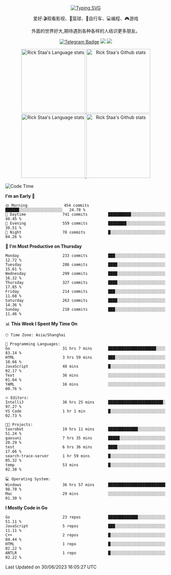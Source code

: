 <div align="center"> 

[![Typing SVG](https://readme-typing-svg.herokuapp.com?size=25&duration=2500&color=eeeeee&vCenter=true&width=200&height=40&lines=Hi+there+%F0%9F%91%8B%F0%9F%8F%BB;I'm+DanBai)](https://git.io/typing-svg)

爱好:🎬观看影视、🏀篮球、🚴自行车、💻编程、🎮游戏

外面的世界好大,期待遇到各种各样的人结识更多朋友。

[![Telegram Badge](https://img.shields.io/badge/-Telegram-blue?style=flat&logo=Telegram&logoColor=white)](https://t.me/danbai9420) 
[![](https://img.shields.io/badge/-Blog-brightgreen?style=flat&logo=Blogger&logoColor=white)](https://p00q.cn)
[![](https://img.shields.io/badge/-Email-red?style=flat&logo=Mail.Ru&logoColor=white)](mailto:danbai@88.com)
</div>

<!-- Light Mode -->
<div align="center"> 
<a href="https://github.com/anuraghazra/github-readme-stats#gh-light-mode-only">
<img height=200 src="https://github-readme-stats.vercel.app/api/top-langs/?username=danbai225&layout=compact&langs_count=10&hide_border=1&role=OWNER,COLLABORATOR#gh-light-mode-only" alt="Rick Staa's Language stats" />
</a>
<a href="https://github.com/anuraghazra/github-readme-stats#gh-light-mode-only">
<img height=200 src="https://github-readme-stats.vercel.app/api?username=danbai225&show_icons=true&count_private=true&line_height=28&hide_border=1&include_all_commits=true&card_width=450&role=OWNER,COLLABORATOR&exclude_repo=github-readme-stats#gh-light-mode-only" alt="Rick Staa's Github stats" />
</a>
</div>

<!-- Dark Mode -->
<div align="center"> 
<a href="https://github.com/anuraghazra/github-readme-stats#gh-dark-mode-only">
<img height=200 src="https://github-readme-stats.vercel.app/api/top-langs/?username=danbai225&layout=compact&langs_count=10&hide_border=1&role=OWNER,COLLABORATOR&theme=github_dark#gh-dark-mode-only" alt="Rick Staa's Language stats" />
</a>
<a href="https://github.com/anuraghazra/github-readme-stats#gh-dark-mode-only">
<img height=200 src="https://github-readme-stats.vercel.app/api?username=danbai225&show_icons=true&count_private=true&line_height=28&hide_border=1&include_all_commits=true&card_width=450&role=OWNER,COLLABORATOR&exclude_repo=github-readme-stats&theme=github_dark#gh-dark-mode-only" alt="Rick Staa's Github stats" />
</a>
</div>

<!--START_SECTION:waka-->
![Code Time](http://img.shields.io/badge/Code%20Time-512%20hrs-blue)

**I'm an Early 🐤** 

```text
🌞 Morning                454 commits         ██████░░░░░░░░░░░░░░░░░░░   24.78 % 
🌆 Daytime                741 commits         ██████████░░░░░░░░░░░░░░░   40.45 % 
🌃 Evening                559 commits         ████████░░░░░░░░░░░░░░░░░   30.51 % 
🌙 Night                  78 commits          █░░░░░░░░░░░░░░░░░░░░░░░░   04.26 % 
```
📅 **I'm Most Productive on Thursday** 

```text
Monday                   233 commits         ███░░░░░░░░░░░░░░░░░░░░░░   12.72 % 
Tuesday                  286 commits         ████░░░░░░░░░░░░░░░░░░░░░   15.61 % 
Wednesday                299 commits         ████░░░░░░░░░░░░░░░░░░░░░   16.32 % 
Thursday                 327 commits         ████░░░░░░░░░░░░░░░░░░░░░   17.85 % 
Friday                   214 commits         ███░░░░░░░░░░░░░░░░░░░░░░   11.68 % 
Saturday                 263 commits         ████░░░░░░░░░░░░░░░░░░░░░   14.36 % 
Sunday                   210 commits         ███░░░░░░░░░░░░░░░░░░░░░░   11.46 % 
```


📊 **This Week I Spent My Time On** 

```text
🕑︎ Time Zone: Asia/Shanghai

💬 Programming Languages: 
Go                       31 hrs 7 mins       █████████████████████░░░░   83.14 % 
HTML                     3 hrs 59 mins       ███░░░░░░░░░░░░░░░░░░░░░░   10.66 % 
JavaScript               48 mins             █░░░░░░░░░░░░░░░░░░░░░░░░   02.17 % 
Text                     36 mins             ░░░░░░░░░░░░░░░░░░░░░░░░░   01.64 % 
YAML                     16 mins             ░░░░░░░░░░░░░░░░░░░░░░░░░   00.76 % 

🔥 Editors: 
IntelliJ                 36 hrs 25 mins      ████████████████████████░   97.27 % 
VS Code                  1 hr 1 min          █░░░░░░░░░░░░░░░░░░░░░░░░   02.73 % 

🐱‍💻 Projects: 
taxrobot                 19 hrs 11 mins      █████████████░░░░░░░░░░░░   51.24 % 
gaosuni                  7 hrs 35 mins       █████░░░░░░░░░░░░░░░░░░░░   20.29 % 
test                     6 hrs 36 mins       ████░░░░░░░░░░░░░░░░░░░░░   17.66 % 
search-trace-server      1 hr 59 mins        █░░░░░░░░░░░░░░░░░░░░░░░░   05.32 % 
temp                     53 mins             █░░░░░░░░░░░░░░░░░░░░░░░░   02.38 % 

💻 Operating System: 
Windows                  36 hrs 57 mins      █████████████████████████   98.70 % 
Mac                      29 mins             ░░░░░░░░░░░░░░░░░░░░░░░░░   01.30 % 
```

**I Mostly Code in Go** 

```text
Go                       23 repos            █████████████░░░░░░░░░░░░   51.11 % 
JavaScript               5 repos             ███░░░░░░░░░░░░░░░░░░░░░░   11.11 % 
C++                      2 repos             █░░░░░░░░░░░░░░░░░░░░░░░░   04.44 % 
HTML                     1 repo              █░░░░░░░░░░░░░░░░░░░░░░░░   02.22 % 
ANTLR                    1 repo              █░░░░░░░░░░░░░░░░░░░░░░░░   02.22 % 
```




 Last Updated on 30/06/2023 16:05:27 UTC
<!--END_SECTION:waka-->
